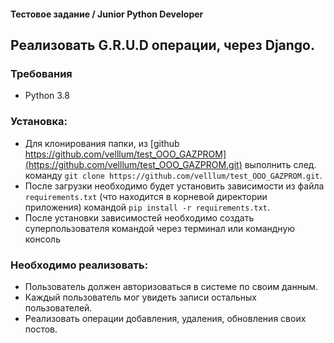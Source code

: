 #### Тестовое задание / Junior Python Developer

## Реализовать G.R.U.D операции, через Django.

### Требования 
- Python 3.8


### Установка:
- Для клонирования папки, из [github https://github.com/velllum/test_OOO_GAZPROM](https://github.com/velllum/test_OOO_GAZPROM.git)
выполнить след. команду `git clone https://github.com/velllum/test_OOO_GAZPROM.git`.
- После загрузки необходимо будет установить зависимости из файла `requirements.txt` (что находится в корневой директории приложения) 
командой `pip install -r requirements.txt`.
- После установки зависимостей необходимо создать суперпользователя командой через терминал или командную консоль



### Необходимо реализовать:
- Пользователь должен авторизоваться в системе по своим данным.
- Каждый пользователь мог увидеть записи остальных пользователей.
- Реализовать операции добавления, удаления, обновления своих постов.
